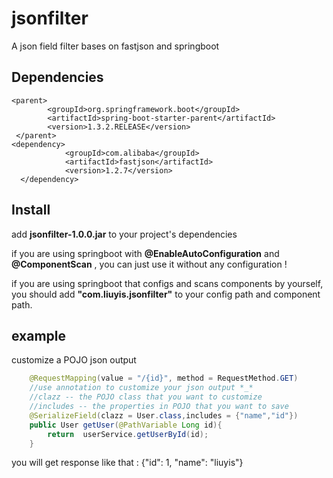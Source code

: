 # jsonfilter
A json field filter bases on fastjson and springboot

## Dependencies
```
<parent>
        <groupId>org.springframework.boot</groupId>
        <artifactId>spring-boot-starter-parent</artifactId>
        <version>1.3.2.RELEASE</version>
 </parent>
<dependency>
            <groupId>com.alibaba</groupId>
            <artifactId>fastjson</artifactId>
            <version>1.2.7</version>
  </dependency>
```
## Install
add **jsonfilter-1.0.0.jar** to your project's dependencies

if you are using springboot with **@EnableAutoConfiguration** and **@ComponentScan** , you can just use it without any configuration
!

if you are using springboot that configs and scans components by yourself, you should add **"com.liuyis.jsonfilter"** to your config path and component path.
## example

customize a POJO json output
```Java
    @RequestMapping(value = "/{id}", method = RequestMethod.GET)
    //use annotation to customize your json output *_*
    //clazz -- the POJO class that you want to customize
    //includes -- the properties in POJO that you want to save
    @SerializeField(clazz = User.class,includes = {"name","id"})
    public User getUser(@PathVariable Long id){
        return  userService.getUserById(id);
    }
```
you will get response like that : {"id": 1, "name": "liuyis"}
